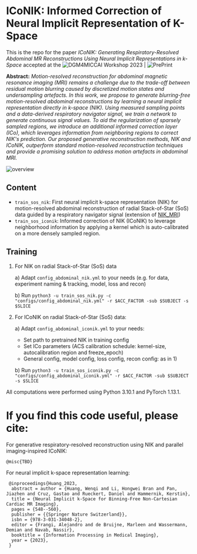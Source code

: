 # ICoNIK: Informed Correction of Neural Implicit Representation of K-Space


This is the repo for the paper _ICoNIK: Generating Respiratory-Resolved Abdominal MR Reconstructions Using Neural Implicit Representations in k-Space_ 
accepted at the ![DGM4MICCAI Workshop 2023](https://dgm4miccai.github.io/) | ![PrePrint](https://arxiv.org/abs/2308.08830)

**Abstract:**
_Motion-resolved reconstruction for abdominal magnetic resonance imaging (MRI) remains a challenge due to the trade-off between residual motion blurring caused by discretized motion states and undersampling artefacts. In this work, we propose to generate blurring-free motion-resolved abdominal reconstructions by learning a neural implicit representation directly in k-space (NIK). Using measured sampling points and a data-derived respiratory navigator signal, we train a network to generate continuous signal values. To aid the regularization of sparsely sampled regions, we introduce an additional informed correction layer (ICo), which leverages information from neighboring regions to correct NIK's prediction. Our proposed generative reconstruction methods, NIK and ICoNIK, outperform standard motion-resolved reconstruction techniques and provide a promising solution to address motion artefacts in abdominal MRI._

![overview](https://github.com/vjspi/ICoNIK/assets/80716904/1494861c-6046-4582-af4a-cbe197df6e23)



## Content
- `train_sos_nik`: First neural implicit k-space representation (NIK) for motion-resolved abdominal reconstruction of
 radial Stack-of-Star (SoS) data guided by a respiratory navigator signal (extension of [NIK_MRI](https://github.com/wenqihuang/NIK_MRI))
- `train_sos_iconik`: Informed correction of NIK (ICoNIK) to leverage neighborhood information by applying a kernel which is auto-calibrated on a more densely sampled region.

## Training

1) For NIK on radial Stack-of-Star (SoS) data
 
   a) Adapt `config_abdominal_nik.yml` to your needs (e.g. for data, experiment naming & tracking, model, loss and recon)

   b) Run `python3 -u train_sos_nik.py -c "configs/config_abdominal_nik.yml" -r $ACC_FACTOR -sub $SUBJECT -s $SLICE`


2) For ICoNIK on radial Stack-of-Star (SoS) data:

   a) Adapt `config_abdominal_iconik.yml` to your needs:
      - Set path to pretrained NIK in training config
      - Set ICo parameters (ACS calibration schedule: kernel-size, autocalibration region and freeze_epoch)
      - General config, model config, loss config, recon config: as in 1)

   b) Run `python3 -u train_sos_iconik.py -c "configs/config_abdominal_iconik.yml" -r $ACC_FACTOR -sub $SUBJECT -s $SLICE`


All computations were performed using Python 3.10.1 and PyTorch 1.13.1.

# If you find this code useful, please cite:
For generative respiratory-resolved reconstruction using NIK and parallel imaging-inspired ICoNIK:

    @misc{TBD}

For neural implicit k-space representation learning:

     @inproceedings{Huang_2023,
      abstract = author = {Huang, Wenqi and Li, Hongwei Bran and Pan, Jiazhen and Cruz, Gastao and Rueckert, Daniel and Hammernik, Kerstin},
      title = {Neural Implicit k-Space for Binning-Free Non-Cartesian Cardiac MR Imaging},
      pages = {548--560},
      publisher = {{Springer Nature Switzerland}},
      isbn = {978-3-031-34048-2},
      editor = {Frangi, Alejandro and de Bruijne, Marleen and Wassermann, Demian and Navab, Nassir},
      booktitle = {Information Processing in Medical Imaging},
      year = {2023},
     }
